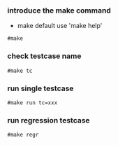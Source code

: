 ### introduce the make command
 - make default use 'make help'
```
#make

```

### check testcase name
```
#make tc
```

### run single testcase
```
#make run tc=xxx
```

### run regression testcase
```
#make regr 
```
